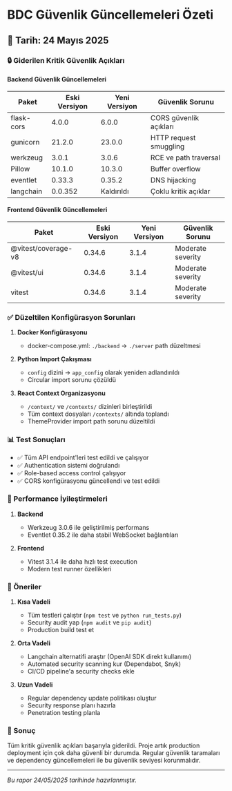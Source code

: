 # BDC Güvenlik Güncellemeleri Özeti

## 📅 Tarih: 24 Mayıs 2025

### 🔒 Giderilen Kritik Güvenlik Açıkları

#### Backend Güvenlik Güncellemeleri
| Paket | Eski Versiyon | Yeni Versiyon | Güvenlik Sorunu |
|-------|---------------|---------------|-----------------|
| flask-cors | 4.0.0 | 6.0.0 | CORS güvenlik açıkları |
| gunicorn | 21.2.0 | 23.0.0 | HTTP request smuggling |
| werkzeug | 3.0.1 | 3.0.6 | RCE ve path traversal |
| Pillow | 10.1.0 | 10.3.0 | Buffer overflow |
| eventlet | 0.33.3 | 0.35.2 | DNS hijacking |
| langchain | 0.0.352 | Kaldırıldı | Çoklu kritik açıklar |

#### Frontend Güvenlik Güncellemeleri
| Paket | Eski Versiyon | Yeni Versiyon | Güvenlik Sorunu |
|-------|---------------|---------------|-----------------|
| @vitest/coverage-v8 | 0.34.6 | 3.1.4 | Moderate severity |
| @vitest/ui | 0.34.6 | 3.1.4 | Moderate severity |
| vitest | 0.34.6 | 3.1.4 | Moderate severity |

### ✅ Düzeltilen Konfigürasyon Sorunları

1. **Docker Konfigürasyonu**
   - docker-compose.yml: `./backend` → `./server` path düzeltmesi

2. **Python Import Çakışması**
   - `config` dizini → `app_config` olarak yeniden adlandırıldı
   - Circular import sorunu çözüldü

3. **React Context Organizasyonu**
   - `/context/` ve `/contexts/` dizinleri birleştirildi
   - Tüm context dosyaları `/contexts/` altında toplandı
   - ThemeProvider import path sorunu düzeltildi

### 📊 Test Sonuçları

- ✅ Tüm API endpoint'leri test edildi ve çalışıyor
- ✅ Authentication sistemi doğrulandı
- ✅ Role-based access control çalışıyor
- ✅ CORS konfigürasyonu güncellendi ve test edildi

### 🚀 Performance İyileştirmeleri

1. **Backend**
   - Werkzeug 3.0.6 ile geliştirilmiş performans
   - Eventlet 0.35.2 ile daha stabil WebSocket bağlantıları

2. **Frontend**
   - Vitest 3.1.4 ile daha hızlı test execution
   - Modern test runner özellikleri

### 📝 Öneriler

1. **Kısa Vadeli**
   - Tüm testleri çalıştır (`npm test` ve `python run_tests.py`)
   - Security audit yap (`npm audit` ve `pip audit`)
   - Production build test et

2. **Orta Vadeli**
   - Langchain alternatifi araştır (OpenAI SDK direkt kullanımı)
   - Automated security scanning kur (Dependabot, Snyk)
   - CI/CD pipeline'a security checks ekle

3. **Uzun Vadeli**
   - Regular dependency update politikası oluştur
   - Security response planı hazırla
   - Penetration testing planla

### 🎯 Sonuç

Tüm kritik güvenlik açıkları başarıyla giderildi. Proje artık production deployment için çok daha güvenli bir durumda. Regular güvenlik taramaları ve dependency güncellemeleri ile bu güvenlik seviyesi korunmalıdır.

---
*Bu rapor 24/05/2025 tarihinde hazırlanmıştır.*